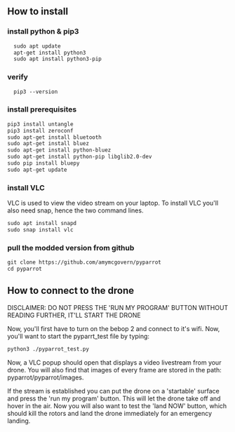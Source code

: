 ## How to install

### install python & pip3
```markdown
  sudo apt update
  apt-get install python3
  sudo apt install python3-pip
```
### verify
```markdown
  pip3 --version 
```
### install prerequisites

```markdown
pip3 install untangle
pip3 install zeroconf
sudo apt-get install bluetooth
sudo apt-get install bluez
sudo apt-get install python-bluez
sudo apt-get install python-pip libglib2.0-dev
sudo pip install bluepy
sudo apt-get update
```

### install VLC
VLC is used to view the video stream on your laptop. To install VLC you'll also need snap, hence the two command lines.

```markdown
sudo apt install snapd
sudo snap install vlc
```

### pull the modded version from github

```markdown
git clone https://github.com/amymcgovern/pyparrot
cd pyparrot
```

## How to connect to the drone

DISCLAIMER: DO NOT PRESS THE 'RUN MY PROGRAM' BUTTON WITHOUT READING FURTHER, IT'LL START THE DRONE

Now, you'll first have to turn on the bebop 2 and connect to it's wifi. Now, you'll want to start the pyparrt_test file by typing:

```markdown
python3 ./pyparrot_test.py
```
Now, a VLC popup should open that displays a video livestream from your drone. You will also find that images of every frame are stored in the path: pyparrot/pyparrot/images.

If the stream is established you can put the drone on a 'startable' surface and press the 'run my program' button. This will let the drone take off and hover in the air. 
Now you will also want to test the 'land NOW' button, which should kill the rotors and land the drone immediately for an emergency landing.

